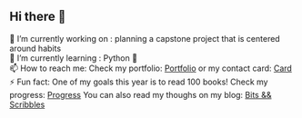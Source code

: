 ## Hi there 👋

<!--
**vicmoon/vicmoon** is a ✨ _special_ ✨ repository because its `README.md` (this file) appears on your GitHub profile.

Here are some ideas to get you started:

- 🔭 I’m currently working on ...
- 🌱 I’m currently learning ...
- 👯 I’m looking to collaborate on ...
- 🤔 I’m looking for help with ...
- 💬 Ask me about ...
- 📫 How to reach me: ...
- 😄 Pronouns: ...
- ⚡ Fun fact: ...
-->

🔭 I’m currently working on : planning a capstone project that is centered around habits <br>
🌱 I’m currently learning : Python 🐍 <br> 
📫 How to reach me: Check my portfolio: 
<a href="https://victoriamunteanuportfolio.net/contact">Portfolio</a> 
or my contact card: 
<a href="https://pythonnamecard-production.up.railway.app/">Card</a> 
<br>
⚡ Fun fact: One of my goals this year is to read 100 books! Check my progress: 
<a href="https://pythonsqliteandsqlalchemy-production.up.railway.app/">Progress</a> You can also read my thoughs on my blog: 
<a href="https://www.bitsandscribbles.com/api/v1/posts/" > Bits && Scribbles </a>
<br>




